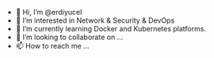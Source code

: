 - 👋 Hi, I’m @erdiyucel
- 👀 I’m interested in Network & Security & DevOps
- 🌱 I’m currently learning Docker and Kubernetes platforms.
- 💞️ I’m looking to collaborate on ...
- 📫 How to reach me ...

<!---
erdiyucel/erdiyucel is a ✨ special ✨ repository because its `README.md` (this file) appears on your GitHub profile.
You can click the Preview link to take a look at your changes.
--->
